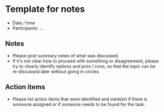 # Template for notes

* Date / time
* Participants: ...

## Notes

* Please post summary notes of what was discussed.
* If it's not clear how to proceed with something or disagreement,
  please try to clearly identify options and pros / cons,
  so that the topic can be re-discussed later without going in circles.

## Action items

* Please list action items that were identified and mention if there is someone
  assigned or if someone needs to be found for the task.

